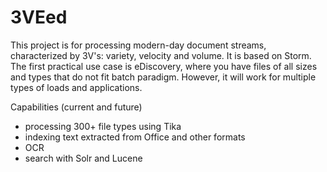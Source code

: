 3VEed
=====

This project is for processing modern-day document streams, characterized by 3V's: variety, velocity and volume.
It is based on Storm. The first practical use case is eDiscovery, where you have files of all sizes and types that do not fit batch paradigm.
However, it will work for multiple types of loads and applications.

Capabilities (current and future)

* processing 300+ file types using Tika
* indexing text extracted from Office and other formats
* OCR
* search with Solr and Lucene

